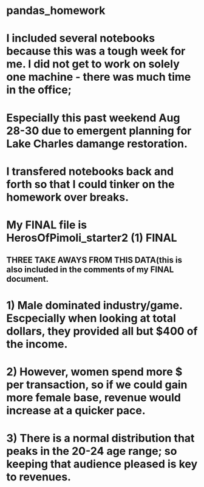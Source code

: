 # pandas_homework

# I included several notebooks because this was a tough week for me.  I did not get to work on solely one machine - there was much time in the office;
# Especially this past weekend Aug 28-30 due to emergent planning for Lake Charles damange restoration.  
# I transfered notebooks back and forth so that I could tinker on the homework over breaks.
# My FINAL file is HerosOfPimoli_starter2 (1) FINAL


## THREE TAKE AWAYS FROM THIS DATA(this is also included in the comments of my FINAL document. 
# 1) Male dominated industry/game. Escpecially when looking at total dollars, they provided all but $400 of the income.
# 2) However, women spend more $ per transaction, so if we could gain more female base, revenue would increase at a quicker pace.
# 3) There is a normal distribution that peaks in the 20-24 age range; so keeping that audience pleased is key to revenues. 
